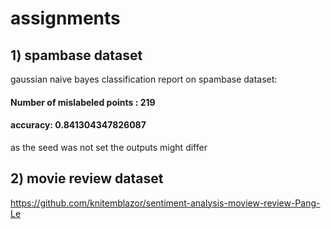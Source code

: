 # assignments

## 1) spambase dataset
gaussian naive bayes classification report on spambase dataset:
#### Number of mislabeled points : 219
#### accuracy: 0.841304347826087 
as the seed was not set the outputs might differ

## 2) movie review dataset
https://github.com/knitemblazor/sentiment-analysis-moview-review-Pang-Le
